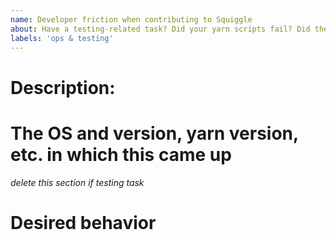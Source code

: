 ```yaml
---
name: Developer friction when contributing to Squiggle
about: Have a testing-related task? Did your yarn scripts fail? Did the CI diverge from a README? Etc.  
labels: 'ops & testing'
---
```

# Description:


# The OS and version, yarn version, etc. in which this came up
_delete this section if testing task_

# Desired behavior


